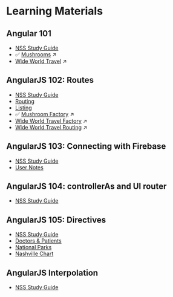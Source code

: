 # Learning Materials

## Angular 101
* [NSS Study Guide](MF_ANGULAR_101.md)
* :white_check_mark: [Mushrooms](https://github.com/kenziebottoms/nss-front-05-mushrooms) :arrow_upper_right:
* [Wide World Travel](https://github.com/kenziebottoms/nss-front-05-travel) :arrow_upper_right:

## AngularJS 102: Routes

* [NSS Study Guide](MF_ANGULAR_102.md)
* [Routing](MF_ROUTE_ROUTING.md)
* [Listing](MF_ROUTE_LISTING.md)
* :white_check_mark: [Mushroom Factory](https://github.com/kenziebottoms/nss-front-05-mushrooms) :arrow_upper_right:
* [Wide World Travel Factory](https://github.com/kenziebottoms/nss-front-05-travel) :arrow_upper_right:
* [Wide World Travel Routing](https://github.com/kenziebottoms/nss-front-05-travel) :arrow_upper_right:


## AngularJS 103: Connecting with Firebase

* [NSS Study Guide](MF_ANGULAR_103.md)
* [User Notes](MF_USER_NOTES.md)


## AngularJS 104: controllerAs and UI router

* [NSS Study Guide](MF_ANGULAR_104.md)


## AngularJS 105: Directives

* [NSS Study Guide](MF_ANGULAR_105.md)
* [Doctors & Patients](MF_DOCTORS_PATIENTS.md)
* [National Parks](MF_NATIONAL_PARKS.md)
* [Nashville Chart](MF_MF_NASHVILLE_CHART.md)

## AngularJS Interpolation

* [NSS Study Guide](MF_ANGULAR_INTERPOLATION.md)